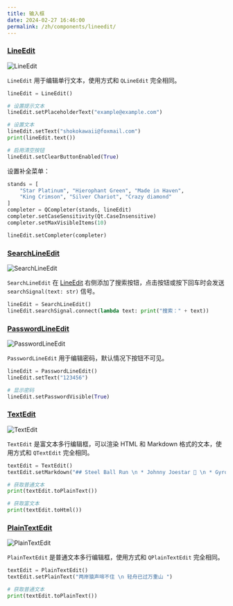 ```yaml
---
title: 输入框
date: 2024-02-27 16:46:00
permalink: /zh/components/lineedit/
---
```


### [LineEdit](https://pyqt-fluent-widgets.readthedocs.io/zh-cn/latest/autoapi/qfluentwidgets/components/widgets/line_edit/index.html#qfluentwidgets.components.widgets.line_edit.LineEdit)

![LineEdit](/img/components/lineedit/LineEdit.png)

`LineEdit` 用于编辑单行文本，使用方式和 `QLineEdit` 完全相同。

```python
lineEdit = LineEdit()

# 设置提示文本
lineEdit.setPlaceholderText("example@example.com")

# 设置文本
lineEdit.setText("shokokawaii@foxmail.com")
print(lineEdit.text())

# 启用清空按钮
lineEdit.setClearButtonEnabled(True)
```

设置补全菜单：
```python
stands = [
    "Star Platinum", "Hierophant Green", "Made in Haven",
    "King Crimson", "Silver Chariot", "Crazy diamond"
]
completer = QCompleter(stands, lineEdit)
completer.setCaseSensitivity(Qt.CaseInsensitive)
completer.setMaxVisibleItems(10)

lineEdit.setCompleter(completer)
```

### [SearchLineEdit](https://pyqt-fluent-widgets.readthedocs.io/zh-cn/latest/autoapi/qfluentwidgets/components/widgets/line_edit/index.html#qfluentwidgets.components.widgets.line_edit.SearchLineEdit)

![SearchLineEdit](/img/components/lineedit/SearchLineEdit.png)

`SearchLineEdit` 在 [LineEdit](#lineedit) 右侧添加了搜索按钮，点击按钮或按下回车时会发送 `searchSignal(text: str)` 信号。

```python
lineEdit = SearchLineEdit()
lineEdit.searchSignal.connect(lambda text: print("搜索：" + text))
```

### [PasswordLineEdit](https://pyqt-fluent-widgets.readthedocs.io/zh-cn/latest/autoapi/qfluentwidgets/components/widgets/line_edit/index.html#qfluentwidgets.components.widgets.line_edit.PasswordLineEdit)

![PasswordLineEdit](/img/components/lineedit/PasswordLineEdit.png)

`PasswordLineEdit` 用于编辑密码，默认情况下按钮不可见。
```python
lineEdit = PasswordLineEdit()
lineEdit.setText("123456")

# 显示密码
lineEdit.setPasswordVisible(True)
```


### [TextEdit](https://pyqt-fluent-widgets.readthedocs.io/zh-cn/latest/autoapi/qfluentwidgets/components/widgets/line_edit/index.html#qfluentwidgets.components.widgets.line_edit.TextEdit)

![TextEdit](/img/components/lineedit/TextEdit.png)

`TextEdit` 是富文本多行编辑框，可以渲染 HTML 和 Markdown 格式的文本，使用方式和 `QTextEdit` 完全相同。

```python
textEdit = TextEdit()
textEdit.setMarkdown("## Steel Ball Run \n * Johnny Joestar 🦄 \n * Gyro Zeppeli 🐴 ")

# 获取普通文本
print(textEdit.toPlainText())

# 获取富文本
print(textEdit.toHtml())
```


### [PlainTextEdit](https://pyqt-fluent-widgets.readthedocs.io/zh-cn/latest/autoapi/qfluentwidgets/components/widgets/line_edit/index.html#qfluentwidgets.components.widgets.line_edit.PlainTextEdit)

![PlainTextEdit](/img/components/lineedit/PlainTextEdit.png)

`PlainTextEdit` 是普通文本多行编辑框，使用方式和 `QPlainTextEdit` 完全相同。

```python
textEdit = PlainTextEdit()
textEdit.setPlainText("两岸猿声啼不住 \n 轻舟已过万重山 ")

# 获取普通文本
print(textEdit.toPlainText())
```